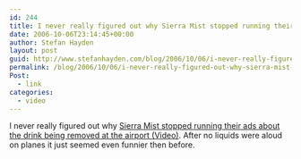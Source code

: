 ```yaml
---
id: 244
title: I never really figured out why Sierra Mist stopped running their ads about the drink being removed at the airport
date: 2006-10-06T23:14:45+00:00
author: Stefan Hayden
layout: post
guid: http://www.stefanhayden.com/blog/2006/10/06/i-never-really-figured-out-why-sierra-mist-stopped-running-their-ads-about-the-drink-being-removed-at-the-airport/
permalink: /blog/2006/10/06/i-never-really-figured-out-why-sierra-mist-stopped-running-their-ads-about-the-drink-being-removed-at-the-airport/
Post:
  - link
categories:
  - video
---
```

<p>I never really figured out why <a href="https://www.youtube.com/watch?v=U3BMDPKtnNQ">Sierra Mist stopped running their ads about the drink being removed at the airport (Video)</a>. After no liquids were aloud on planes it just seemed even funnier then before.
</p>
